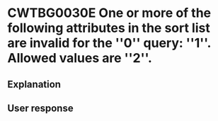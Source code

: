 # CWTBG0030E One or more of the following attributes in the sort list are invalid for the ''0'' query: ''1''. Allowed values are ''2''.

## Explanation

## User response
